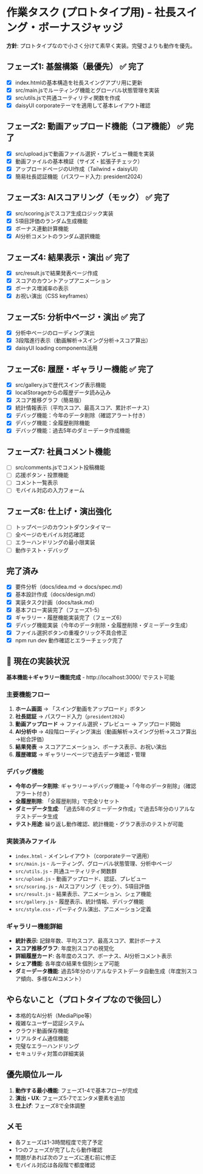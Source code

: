 # 作業タスク (プロトタイプ用) - 社長スイング・ボーナスジャッジ

**方針**: プロトタイプなので小さく分けて素早く実装。完璧さよりも動作を優先。

## フェーズ1: 基盤構築（最優先） ✅ 完了
- [x] index.htmlの基本構造を社長スイングアプリ用に更新
- [x] src/main.jsでルーティング機能とグローバル状態管理を実装
- [x] src/utils.jsで共通ユーティリティ関数を作成
- [x] daisyUI corporateテーマを適用して基本レイアウト確認

## フェーズ2: 動画アップロード機能（コア機能） ✅ 完了
- [x] src/upload.jsで動画ファイル選択・プレビュー機能を実装
- [x] 動画ファイルの基本検証（サイズ・拡張子チェック）
- [x] アップロードページのUI作成（Tailwind + daisyUI）
- [x] 簡易社長認証機能（パスワード入力: president2024）

## フェーズ3: AIスコアリング（モック） ✅ 完了
- [x] src/scoring.jsでスコア生成ロジック実装
- [x] 5項目評価のランダム生成機能
- [x] ボーナス連動計算機能
- [x] AI分析コメントのランダム選択機能

## フェーズ4: 結果表示・演出 ✅ 完了
- [x] src/result.jsで結果発表ページ作成
- [x] スコアのカウントアップアニメーション
- [x] ボーナス増減率の表示
- [x] お祝い演出（CSS keyframes）

## フェーズ5: 分析中ページ・演出 ✅ 完了
- [x] 分析中ページのローディング演出
- [x] 3段階進行表示（動画解析→スイング分析→スコア算出）
- [x] daisyUI loading components活用

## フェーズ6: 履歴・ギャラリー機能 ✅ 完了
- [x] src/gallery.jsで歴代スイング表示機能
- [x] localStorageからの履歴データ読み込み
- [x] スコア推移グラフ（簡易版）
- [x] 統計情報表示（平均スコア、最高スコア、累計ボーナス）
- [x] デバッグ機能：今年のデータ削除（確認アラート付き）
- [x] デバッグ機能：全履歴削除機能
- [x] デバッグ機能：過去5年のダミーデータ作成機能

## フェーズ7: 社員コメント機能
- [ ] src/comments.jsでコメント投稿機能
- [ ] 応援ボタン・投票機能
- [ ] コメント一覧表示
- [ ] モバイル対応の入力フォーム

## フェーズ8: 仕上げ・演出強化
- [ ] トップページのカウントダウンタイマー
- [ ] 全ページのモバイル対応確認
- [ ] エラーハンドリングの最小限実装
- [ ] 動作テスト・デバッグ

## 完了済み
- [x] 要件分析（docs/idea.md → docs/spec.md）
- [x] 基本設計作成（docs/design.md）
- [x] 実装タスク計画（docs/task.md）
- [x] 基本フロー実装完了（フェーズ1-5）
- [x] ギャラリー・履歴機能実装完了（フェーズ6）
- [x] デバッグ機能実装（今年のデータ削除・全履歴削除・ダミーデータ生成）
- [x] ファイル選択ボタンの重複クリック不具合修正
- [x] npm run dev 動作確認とエラーチェック完了

## 🎯 現在の実装状況
**基本機能＋ギャラリー機能完成** - http://localhost:3000/ でテスト可能

### 主要機能フロー
1. **ホーム画面** → 「スイング動画をアップロード」ボタン
2. **社長認証** → パスワード入力（`president2024`）
3. **動画アップロード** → ファイル選択・プレビュー → アップロード開始
4. **AI分析中** → 4段階ローディング演出（動画解析→スイング分析→スコア算出→総合評価）
5. **結果発表** → スコアアニメーション、ボーナス表示、お祝い演出
6. **履歴確認** → ギャラリーページで過去データ確認・管理

### デバッグ機能
- **今年のデータ削除**: ギャラリー→デバッグ機能→「今年のデータ削除」（確認アラート付き）
- **全履歴削除**: 「全履歴削除」で完全リセット
- **ダミーデータ生成**: 「過去5年のダミーデータ作成」で過去5年分のリアルなテストデータ生成
- **テスト用途**: 繰り返し動作確認、統計機能・グラフ表示のテストが可能

### 実装済みファイル
- `index.html` - メインレイアウト（corporateテーマ適用）
- `src/main.js` - ルーティング、グローバル状態管理、分析中ページ
- `src/utils.js` - 共通ユーティリティ関数群
- `src/upload.js` - 動画アップロード、認証、プレビュー
- `src/scoring.js` - AIスコアリング（モック）、5項目評価
- `src/result.js` - 結果表示、アニメーション、シェア機能
- `src/gallery.js` - 履歴表示、統計情報、デバッグ機能
- `src/style.css` - パーティクル演出、アニメーション定義

### ギャラリー機能詳細
- **統計表示**: 記録年数、平均スコア、最高スコア、累計ボーナス
- **スコア推移グラフ**: 年度別スコアの視覚化
- **詳細履歴カード**: 各年度のスコア、ボーナス、AI分析コメント表示
- **シェア機能**: 各年度の結果を個別シェア可能
- **ダミーデータ機能**: 過去5年分のリアルなテストデータ自動生成（年度別スコア傾向、多様なAIコメント）

## やらないこと（プロトタイプなので後回し）
- 本格的なAI分析（MediaPipe等）
- 複雑なユーザー認証システム
- クラウド動画保存機能
- リアルタイム通信機能
- 完璧なエラーハンドリング
- セキュリティ対策の詳細実装

## 優先順位ルール
1. **動作する最小機能**: フェーズ1-4で基本フローが完成
2. **演出・UX**: フェーズ5-7でエンタメ要素を追加
3. **仕上げ**: フェーズ8で全体調整

## メモ
- 各フェーズは1-3時間程度で完了予定
- 1つのフェーズが完了したら動作確認
- 問題があれば次のフェーズに進む前に修正
- モバイル対応は各段階で都度確認